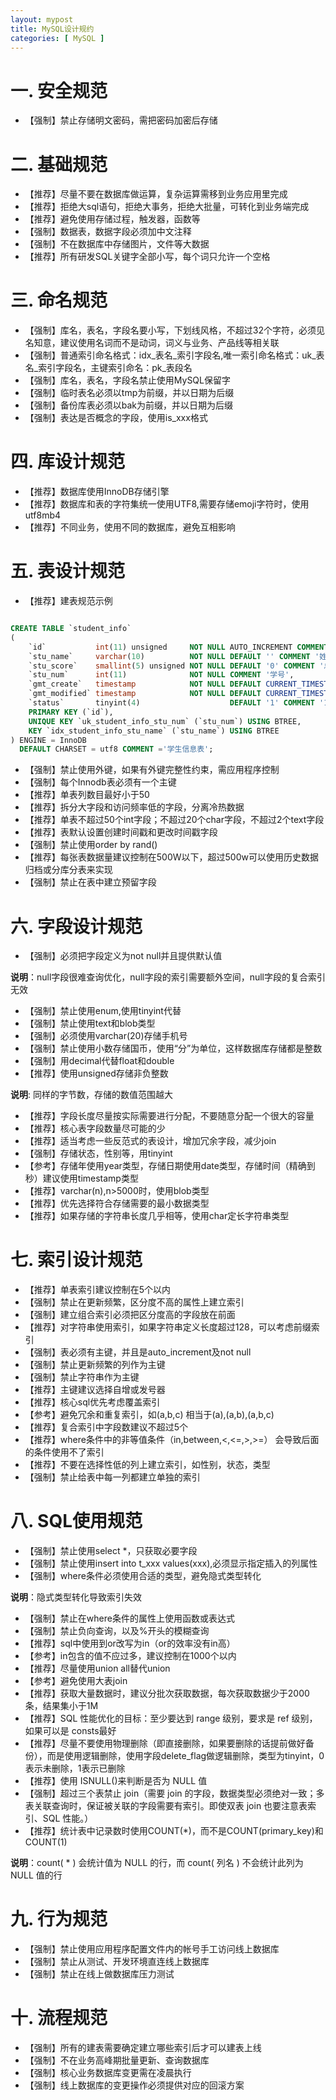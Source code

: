 ```yaml
---
layout: mypost
title: MySQL设计规约
categories: [ MySQL ]
---
```


# 一. 安全规范

- 【强制】禁止存储明文密码，需把密码加密后存储

# 二. 基础规范

- 【推荐】尽量不要在数据库做运算，复杂运算需移到业务应用里完成
- 【推荐】拒绝大sql语句，拒绝大事务，拒绝大批量，可转化到业务端完成
- 【推荐】避免使用存储过程，触发器，函数等
- 【强制】数据表，数据字段必须加中文注释
- 【强制】不在数据库中存储图片，文件等大数据
- 【推荐】所有研发SQL关键字全部小写，每个词只允许一个空格

# 三. 命名规范

- 【强制】库名，表名，字段名要小写，下划线风格，不超过32个字符，必须见名知意，建议使用名词而不是动词，词义与业务、产品线等相关联
- 【强制】普通索引命名格式：idx_表名_索引字段名,唯一索引命名格式：uk_表名_索引字段名，主键索引命名：pk_表段名
- 【强制】库名，表名，字段名禁止使用MySQL保留字
- 【强制】临时表名必须以tmp为前缀，并以日期为后缀
- 【强制】备份库表必须以bak为前缀，并以日期为后缀
- 【强制】表达是否概念的字段，使用is_xxx格式

# 四. 库设计规范

- 【推荐】数据库使用InnoDB存储引擎
- 【推荐】数据库和表的字符集统一使用UTF8,需要存储emoji字符时，使用utf8mb4
- 【推荐】不同业务，使用不同的数据库，避免互相影响

# 五. 表设计规范

- 【推荐】建表规范示例

```sql

CREATE TABLE `student_info`
(
    `id`           int(11) unsigned     NOT NULL AUTO_INCREMENT COMMENT '主键',
    `stu_name`     varchar(10)          NOT NULL DEFAULT '' COMMENT '姓名',
    `stu_score`    smallint(5) unsigned NOT NULL DEFAULT '0' COMMENT '总分',
    `stu_num`      int(11)              NOT NULL COMMENT '学号',
    `gmt_create`   timestamp            NOT NULL DEFAULT CURRENT_TIMESTAMP COMMENT '创建时间',
    `gmt_modified` timestamp            NOT NULL DEFAULT CURRENT_TIMESTAMP ON UPDATE CURRENT_TIMESTAMP COMMENT '更新时间',
    `status`       tinyint(4)                    DEFAULT '1' COMMENT '1代表记录有效，0代表记录无效',
    PRIMARY KEY (`id`),
    UNIQUE KEY `uk_student_info_stu_num` (`stu_num`) USING BTREE,
    KEY `idx_student_info_stu_name` (`stu_name`) USING BTREE
) ENGINE = InnoDB
  DEFAULT CHARSET = utf8 COMMENT ='学生信息表';

```

- 【强制】禁止使用外键，如果有外键完整性约束，需应用程序控制
- 【强制】每个Innodb表必须有一个主键
- 【推荐】单表列数目最好小于50
- 【推荐】拆分大字段和访问频率低的字段，分离冷热数据
- 【推荐】单表不超过50个int字段；不超过20个char字段，不超过2个text字段
- 【推荐】表默认设置创建时间戳和更改时间戳字段
- 【强制】禁止使用order by rand()
- 【推荐】每张表数据量建议控制在500W以下，超过500w可以使用历史数据归档或分库分表来实现
- 【强制】禁止在表中建立预留字段

# 六. 字段设计规范

- 【强制】必须把字段定义为not null并且提供默认值

**说明**：null字段很难查询优化，null字段的索引需要额外空间，null字段的复合索引无效

- 【强制】禁止使用enum,使用tinyint代替
- 【强制】禁止使用text和blob类型
- 【强制】必须使用varchar(20)存储手机号
- 【强制】禁止使用小数存储国币，使用“分”为单位，这样数据库存储都是整数
- 【强制】用decimal代替float和double
- 【推荐】使用unsigned存储非负整数

**说明**: 同样的字节数，存储的数值范围越大

- 【推荐】字段长度尽量按实际需要进行分配，不要随意分配一个很大的容量
- 【推荐】核心表字段数量尽可能的少
- 【推荐】适当考虑一些反范式的表设计，增加冗余字段，减少join
- 【强制】存储状态，性别等，用tinyint
- 【参考】存储年使用year类型，存储日期使用date类型，存储时间（精确到秒）建议使用timestamp类型
- 【推荐】varchar(n),n>5000时，使用blob类型
- 【推荐】优先选择符合存储需要的最小数据类型
- 【推荐】如果存储的字符串长度几乎相等，使用char定长字符串类型

# 七. 索引设计规范

- 【推荐】单表索引建议控制在5个以内
- 【强制】禁止在更新频繁，区分度不高的属性上建立索引
- 【强制】建立组合索引必须把区分度高的字段放在前面
- 【推荐】对字符串使用索引，如果字符串定义长度超过128，可以考虑前缀索引
- 【强制】表必须有主键，并且是auto_increment及not null
- 【强制】禁止更新频繁的列作为主键
- 【强制】禁止字符串作为主键
- 【推荐】主键建议选择自增或发号器
- 【推荐】核心sql优先考虑覆盖索引
- 【参考】避免冗余和重复索引，如(a,b,c) 相当于(a),(a,b),(a,b,c)
- 【推荐】复合索引中字段数建议不超过5个
- 【推荐】where条件中的非等值条件（in,between,<,<=,>,>=） 会导致后面的条件使用不了索引
- 【推荐】不要在选择性低的列上建立索引，如性别，状态，类型
- 【强制】禁止给表中每一列都建立单独的索引

# 八. SQL使用规范

- 【强制】禁止使用select *，只获取必要字段
- 【强制】禁止使用insert into t_xxx values(xxx),必须显示指定插入的列属性
- 【强制】where条件必须使用合适的类型，避免隐式类型转化

**说明**：隐式类型转化导致索引失效

- 【强制】禁止在where条件的属性上使用函数或表达式
- 【强制】禁止负向查询，以及%开头的模糊查询
- 【推荐】sql中使用到or改写为in（or的效率没有in高）
- 【参考】in包含的值不应过多，建议控制在1000个以内
- 【推荐】尽量使用union all替代union
- 【参考】避免使用大表join
- 【推荐】获取大量数据时，建议分批次获取数据，每次获取数据少于2000条，结果集小于1M
- 【推荐】SQL 性能优化的目标：至少要达到 range 级别，要求是 ref 级别，如果可以是 consts最好
- 【推荐】尽量不要使用物理删除（即直接删除，如果要删除的话提前做好备份），而是使用逻辑删除，使用字段delete_flag做逻辑删除，类型为tinyint，0表示未删除，1表示已删除
- 【推荐】使用 ISNULL()来判断是否为 NULL 值
- 【强制】超过三个表禁止 join（需要 join 的字段，数据类型必须绝对一致；多表关联查询时，保证被关联的字段需要有索引。即使双表
  join 也要注意表索引、SQL 性能。）
- 【推荐】统计表中记录数时使用COUNT(*)，而不是COUNT(primary_key)和COUNT(1)

**说明**：count( * ) 会统计值为 NULL 的行，而 count( 列名 ) 不会统计此列为 NULL 值的行

# 九. 行为规范

- 【强制】禁止使用应用程序配置文件内的帐号手工访问线上数据库
- 【强制】禁止从测试、开发环境直连线上数据库
- 【强制】禁止在线上做数据库压力测试

# 十. 流程规范

- 【强制】所有的建表需要确定建立哪些索引后才可以建表上线
- 【强制】不在业务高峰期批量更新、查询数据库
- 【强制】核心业务数据库变更需在凌晨执行
- 【强制】线上数据库的变更操作必须提供对应的回滚方案